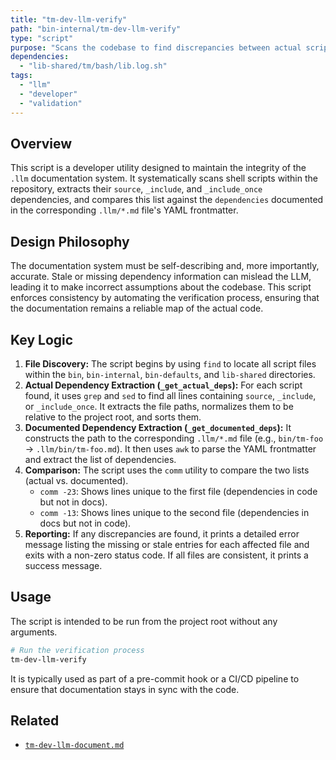 ```yaml
---
title: "tm-dev-llm-verify"
path: "bin-internal/tm-dev-llm-verify"
type: "script"
purpose: "Scans the codebase to find discrepancies between actual script dependencies and documented dependencies."
dependencies:
  - "lib-shared/tm/bash/lib.log.sh"
tags:
  - "llm"
  - "developer"
  - "validation"
---
```


## Overview

This script is a developer utility designed to maintain the integrity of the `.llm` documentation system. It systematically scans shell scripts within the repository, extracts their `source`, `_include`, and `_include_once` dependencies, and compares this list against the `dependencies` documented in the corresponding `.llm/*.md` file's YAML frontmatter.

## Design Philosophy

The documentation system must be self-describing and, more importantly, accurate. Stale or missing dependency information can mislead the LLM, leading it to make incorrect assumptions about the codebase. This script enforces consistency by automating the verification process, ensuring that the documentation remains a reliable map of the actual code.

## Key Logic

1.  **File Discovery:** The script begins by using `find` to locate all script files within the `bin`, `bin-internal`, `bin-defaults`, and `lib-shared` directories.
2.  **Actual Dependency Extraction (`_get_actual_deps`):** For each script found, it uses `grep` and `sed` to find all lines containing `source`, `_include`, or `_include_once`. It extracts the file paths, normalizes them to be relative to the project root, and sorts them.
3.  **Documented Dependency Extraction (`_get_documented_deps`):** It constructs the path to the corresponding `.llm/*.md` file (e.g., `bin/tm-foo` -> `.llm/bin/tm-foo.md`). It then uses `awk` to parse the YAML frontmatter and extract the list of dependencies.
4.  **Comparison:** The script uses the `comm` utility to compare the two lists (actual vs. documented).
    *   `comm -23`: Shows lines unique to the first file (dependencies in code but not in docs).
    *   `comm -13`: Shows lines unique to the second file (dependencies in docs but not in code).
5.  **Reporting:** If any discrepancies are found, it prints a detailed error message listing the missing or stale entries for each affected file and exits with a non-zero status code. If all files are consistent, it prints a success message.

## Usage

The script is intended to be run from the project root without any arguments.

```bash
# Run the verification process
tm-dev-llm-verify
```

It is typically used as part of a pre-commit hook or a CI/CD pipeline to ensure that documentation stays in sync with the code.

## Related

-   [`tm-dev-llm-document.md`](.llm/bin-internal/tm-dev-llm-document.md)